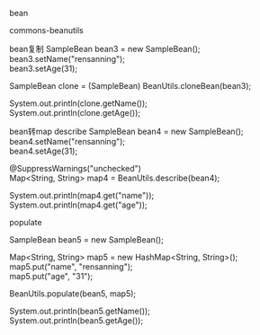 bean

commons-beanutils

bean复制
SampleBean bean3 = new SampleBean();  
bean3.setName("rensanning");  
bean3.setAge(31);  
  
SampleBean clone = (SampleBean) BeanUtils.cloneBean(bean3);  
  
System.out.println(clone.getName());  
System.out.println(clone.getAge());  

bean转map
describe 
SampleBean bean4 = new SampleBean();  
bean4.setName("rensanning");  
bean4.setAge(31);  
  
@SuppressWarnings("unchecked")  
Map<String, String> map4 = BeanUtils.describe(bean4);  
  
System.out.println(map4.get("name"));  
System.out.println(map4.get("age")); 

populate 

SampleBean bean5 = new SampleBean();  
  
Map<String, String> map5 = new HashMap<String, String>();  
map5.put("name", "rensanning");  
map5.put("age", "31");  
  
BeanUtils.populate(bean5, map5);  
  
System.out.println(bean5.getName());  
System.out.println(bean5.getAge());  
